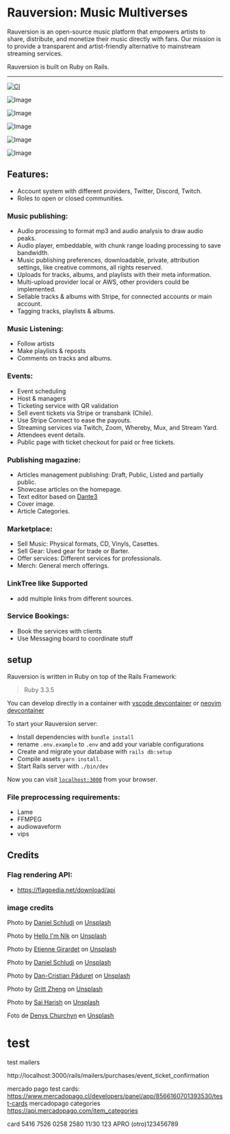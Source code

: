 # Rauversion: Music Multiverses

Rauversion is an open-source music platform that empowers artists to share, distribute, and monetize their music directly with fans. Our mission is to provide a transparent and artist-friendly alternative to mainstream streaming services.

Rauversion is built on Ruby on Rails.

---

[![CI](https://github.com/rauversion/rauversion-ror/actions/workflows/ruby.yml/badge.svg)](https://github.com/rauversion/rauversion-ror/actions/workflows/ruby.yml)

<!--[![Maintainability](https://api.codeclimate.com/v1/badges/29736b742904813c7fec/maintainability)](https://codeclimate.com/github/rauversion/rauversion-ror/maintainability)
-->

![Image](https://github.com/user-attachments/assets/7ec88799-364f-4200-8fc2-160a7a47bfa8)

![Image](https://github.com/user-attachments/assets/9610bc9e-c5ba-47dc-a8a1-4dd9eb781d10)

![Image](https://github.com/user-attachments/assets/c6e13ff3-5ef6-41d1-bbd8-66533f68815e)

![Image](https://github.com/user-attachments/assets/36512ed5-1520-4723-b02b-3c92ad7ab433)

![Image](https://github.com/user-attachments/assets/028a6093-7f1a-4bf9-8fff-bbcebb4a1e18)


## Features:
 + Account system with different providers, Twitter, Discord, Twitch.
 + Roles to open or closed communities.
  
### Music publishing:
  + Audio processing to format mp3 and audio analysis to draw audio peaks.
  + Audio player, embeddable, with chunk range loading processing to save bandwidth.
  + Music publishing preferences, downloadable, private, attribution settings, like creative commons, all rights reserved.
  + Uploads for tracks, albums, and playlists with their meta information.
  + Multi-upload provider local or AWS, other providers could be implemented.
  + Sellable tracks & albums with Stripe, for connected accounts or main account.
  + Tagging tracks, playlists & albums.
### Music Listening:
  + Follow artists
  + Make playlists & reposts
  + Comments on tracks and albums.

### Events: 
  + Event scheduling
  + Host & managers
  + Ticketing service with QR validation
  + Sell event tickets via Stripe or transbank (Chile).
  + Use Stripe Connect to ease the payouts.
  + Streaming services via Twitch, Zoom, Whereby, Mux, and Stream Yard.
  + Attendees event details.
  + Public page with ticket checkout for paid or free tickets.

### Publishing magazine:
  + Articles management publishing: Draft, Public, Listed and partially public.
  + Showcase articles on the homepage.
  + Text editor based on [Dante3](https://dante-editor.dev)
  + Cover image.
  + Article Categories.
  
### Marketplace:
  + Sell Music: Physical formats, CD, Vinyls, Casettes.
  + Sell Gear: Used gear for trade or Barter.
  + Offer services: Different services for professionals.
  + Merch: General merch offerings.
  
### LinkTree like Supported
  + add multiple links from different sources.

### Service Bookings:
  + Book the services with clients
  + Use Messaging board to coordinate stuff

## setup

Rauversion is written in Ruby on top of the Rails Framework:

> Ruby 3.3.5

You can develop directly in a container with [vscode devcontainer](https://marketplace.visualstudio.com/items?itemName=ms-vscode-remote.remote-containers) or [neovim devcontainer](https://github.com/jamestthompson3/nvim-remote-containers)

To start your Rauversion server:

  * Install dependencies with `bundle install`
  * rename `.env.example` to `.env` and add your variable configurations
  * Create and migrate your database with `rails db:setup`
  * Compile assets `yarn install.`
  * Start Rails server with `./bin/dev`

Now you can visit [`localhost:3000`](http://localhost:3000) from your browser.


### File preprocessing requirements:

+ Lame
+ FFMPEG
+ audiowaveform
+ vips

## Credits

### Flag rendering API:

+ https://flagpedia.net/download/api

### image credits


Photo by <a href="https://unsplash.com/@schluditsch?utm_source=unsplash&utm_medium=referral&utm_content=creditCopyText">Daniel Schludi</a> on <a href="https://unsplash.com/?utm_source=unsplash&utm_medium=referral&utm_content=creditCopyText">Unsplash</a>

Photo by <a href="https://unsplash.com/@helloimnik?utm_source=unsplash&utm_medium=referral&utm_content=creditCopyText">Hello I'm Nik</a> on <a href="https://unsplash.com/s/photos/music-studio?utm_source=unsplash&utm_medium=referral&utm_content=creditCopyText">Unsplash</a>

Photo by <a href="https://unsplash.com/@etiennegirardet?utm_source=unsplash&utm_medium=referral&utm_content=creditCopyText">Etienne Girardet</a> on <a href="https://unsplash.com/s/photos/music-studio?utm_source=unsplash&utm_medium=referral&utm_content=creditCopyText">Unsplash</a>

Photo by <a href="https://unsplash.com/@schluditsch?utm_source=unsplash&utm_medium=referral&utm_content=creditCopyText">Daniel Schludi</a> on <a href="https://unsplash.com/s/photos/music-studio?utm_source=unsplash&utm_medium=referral&utm_content=creditCopyText">Unsplash</a>
  
Photo by <a href="https://unsplash.com/@dancristianpaduret?utm_source=unsplash&utm_medium=referral&utm_content=creditCopyText">Dan-Cristian Pădureț</a> on <a href="https://unsplash.com/s/photos/music-studio?utm_source=unsplash&utm_medium=referral&utm_content=creditCopyText">Unsplash</a>
  
Photo by <a href="https://unsplash.com/@grittzheng?utm_source=unsplash&utm_medium=referral&utm_content=creditCopyText">Gritt Zheng</a> on <a href="https://unsplash.com/s/photos/music-studio?utm_source=unsplash&utm_medium=referral&utm_content=creditCopyText">Unsplash</a>

Photo by <a href="https://unsplash.com/@saiharishk?utm_source=unsplash&utm_medium=referral&utm_content=creditCopyText">Sai Harish</a> on <a href="https://unsplash.com/?utm_source=unsplash&utm_medium=referral&utm_content=creditCopyText">Unsplash</a>

Foto de <a href="https://unsplash.com/@denitdao?utm_source=unsplash&utm_medium=referral&utm_content=creditCopyText">Denys Churchyn</a> en <a href="https://unsplash.com/es/s/fotos/black-background-gradient?utm_source=unsplash&utm_medium=referral&utm_content=creditCopyText">Unsplash</a>
  
  
  


# test
test mailers

http://localhost:3000/rails/mailers/purchases/event_ticket_confirmation


mercado pago test cards:
https://www.mercadopago.cl/developers/panel/app/8566160701393530/test-cards
mercadopago categories
https://api.mercadopago.com/item_categories


card 5416 7526 0258 2580 11/30 123 APRO (otro)123456789